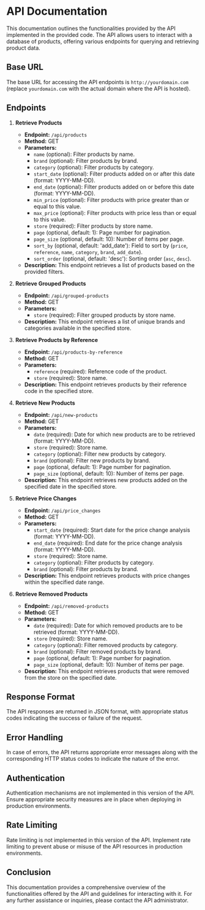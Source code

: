 # API Documentation

This documentation outlines the functionalities provided by the API implemented in the provided code. The API allows users to interact with a database of products, offering various endpoints for querying and retrieving product data.

## Base URL

The base URL for accessing the API endpoints is `http://yourdomain.com` (replace `yourdomain.com` with the actual domain where the API is hosted).

## Endpoints

1. **Retrieve Products**
   - **Endpoint:** `/api/products`
   - **Method:** GET
   - **Parameters:**
     - `name` (optional): Filter products by name.
     - `brand` (optional): Filter products by brand.
     - `category` (optional): Filter products by category.
     - `start_date` (optional): Filter products added on or after this date (format: YYYY-MM-DD).
     - `end_date` (optional): Filter products added on or before this date (format: YYYY-MM-DD).
     - `min_price` (optional): Filter products with price greater than or equal to this value.
     - `max_price` (optional): Filter products with price less than or equal to this value.
     - `store` (required): Filter products by store name.
     - `page` (optional, default: 1): Page number for pagination.
     - `page_size` (optional, default: 10): Number of items per page.
     - `sort_by` (optional, default: 'add_date'): Field to sort by (`price`, `reference`, `name`, `category`, `brand`, `add_date`).
     - `sort_order` (optional, default: 'desc'): Sorting order (`asc`, `desc`).
   - **Description:** This endpoint retrieves a list of products based on the provided filters.

2. **Retrieve Grouped Products**
   - **Endpoint:** `/api/grouped-products`
   - **Method:** GET
   - **Parameters:**
     - `store` (required): Filter grouped products by store name.
   - **Description:** This endpoint retrieves a list of unique brands and categories available in the specified store.

3. **Retrieve Products by Reference**
   - **Endpoint:** `/api/products-by-reference`
   - **Method:** GET
   - **Parameters:**
     - `reference` (required): Reference code of the product.
     - `store` (required): Store name.
   - **Description:** This endpoint retrieves products by their reference code in the specified store.

4. **Retrieve New Products**
   - **Endpoint:** `/api/new-products`
   - **Method:** GET
   - **Parameters:**
     - `date` (required): Date for which new products are to be retrieved (format: YYYY-MM-DD).
     - `store` (required): Store name.
     - `category` (optional): Filter new products by category.
     - `brand` (optional): Filter new products by brand.
     - `page` (optional, default: 1): Page number for pagination.
     - `page_size` (optional, default: 10): Number of items per page.
   - **Description:** This endpoint retrieves new products added on the specified date in the specified store.

5. **Retrieve Price Changes**
   - **Endpoint:** `/api/price_changes`
   - **Method:** GET
   - **Parameters:**
     - `start_date` (required): Start date for the price change analysis (format: YYYY-MM-DD).
     - `end_date` (required): End date for the price change analysis (format: YYYY-MM-DD).
     - `store` (required): Store name.
     - `category` (optional): Filter products by category.
     - `brand` (optional): Filter products by brand.
   - **Description:** This endpoint retrieves products with price changes within the specified date range.

6. **Retrieve Removed Products**
   - **Endpoint:** `/api/removed-products`
   - **Method:** GET
   - **Parameters:**
     - `date` (required): Date for which removed products are to be retrieved (format: YYYY-MM-DD).
     - `store` (required): Store name.
     - `category` (optional): Filter removed products by category.
     - `brand` (optional): Filter removed products by brand.
     - `page` (optional, default: 1): Page number for pagination.
     - `page_size` (optional, default: 10): Number of items per page.
   - **Description:** This endpoint retrieves products that were removed from the store on the specified date.

## Response Format

The API responses are returned in JSON format, with appropriate status codes indicating the success or failure of the request.

## Error Handling

In case of errors, the API returns appropriate error messages along with the corresponding HTTP status codes to indicate the nature of the error.

## Authentication

Authentication mechanisms are not implemented in this version of the API. Ensure appropriate security measures are in place when deploying in production environments.

## Rate Limiting

Rate limiting is not implemented in this version of the API. Implement rate limiting to prevent abuse or misuse of the API resources in production environments.

## Conclusion

This documentation provides a comprehensive overview of the functionalities offered by the API and guidelines for interacting with it. For any further assistance or inquiries, please contact the API administrator.
